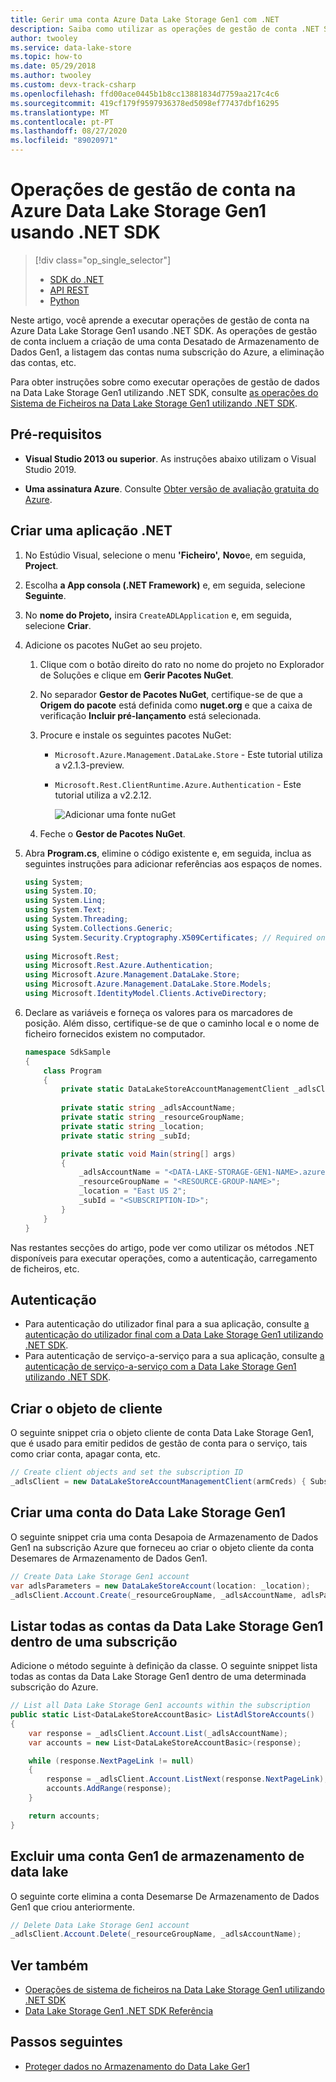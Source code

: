```yaml
---
title: Gerir uma conta Azure Data Lake Storage Gen1 com .NET
description: Saiba como utilizar as operações de gestão de conta .NET SDK para Azure Data Lake Storage Gen1.
author: twooley
ms.service: data-lake-store
ms.topic: how-to
ms.date: 05/29/2018
ms.author: twooley
ms.custom: devx-track-csharp
ms.openlocfilehash: ffd00ace0445b1b8cc13881834d7759aa217c4c6
ms.sourcegitcommit: 419cf179f9597936378ed5098ef77437dbf16295
ms.translationtype: MT
ms.contentlocale: pt-PT
ms.lasthandoff: 08/27/2020
ms.locfileid: "89020971"
---
```

# <a name="account-management-operations-on-azure-data-lake-storage-gen1-using-net-sdk"></a>Operações de gestão de conta na Azure Data Lake Storage Gen1 usando .NET SDK
> [!div class="op_single_selector"]
> * [SDK do .NET](data-lake-store-get-started-net-sdk.md)
> * [API REST](data-lake-store-get-started-rest-api.md)
> * [Python](data-lake-store-get-started-python.md)
>
>

Neste artigo, você aprende a executar operações de gestão de conta na Azure Data Lake Storage Gen1 usando .NET SDK. As operações de gestão de conta incluem a criação de uma conta Desatado de Armazenamento de Dados Gen1, a listagem das contas numa subscrição do Azure, a eliminação das contas, etc.

Para obter instruções sobre como executar operações de gestão de dados na Data Lake Storage Gen1 utilizando .NET SDK, consulte [as operações do Sistema de Ficheiros na Data Lake Storage Gen1 utilizando .NET SDK](data-lake-store-data-operations-net-sdk.md).

## <a name="prerequisites"></a>Pré-requisitos
* **Visual Studio 2013 ou superior**. As instruções abaixo utilizam o Visual Studio 2019.

* **Uma assinatura Azure**. Consulte [Obter versão de avaliação gratuita do Azure](https://azure.microsoft.com/pricing/free-trial/).

## <a name="create-a-net-application"></a>Criar uma aplicação .NET
1. No Estúdio Visual, selecione o menu **'Ficheiro',** **Novo**e, em seguida, **Project**.
2. Escolha **a App consola (.NET Framework)** e, em seguida, selecione **Seguinte**.
3. No **nome do Projeto,** insira `CreateADLApplication` e, em seguida, selecione **Criar**.

4. Adicione os pacotes NuGet ao seu projeto.

   1. Clique com o botão direito do rato no nome do projeto no Explorador de Soluções e clique em **Gerir Pacotes NuGet**.
   2. No separador **Gestor de Pacotes NuGet**, certifique-se de que a **Origem do pacote** está definida como **nuget.org** e que a caixa de verificação **Incluir pré-lançamento** está selecionada.
   3. Procure e instale os seguintes pacotes NuGet:

      * `Microsoft.Azure.Management.DataLake.Store` - Este tutorial utiliza a v2.1.3-preview.
      * `Microsoft.Rest.ClientRuntime.Azure.Authentication` - Este tutorial utiliza a v2.2.12.

        ![Adicionar uma fonte nuGet](./media/data-lake-store-get-started-net-sdk/data-lake-store-install-nuget-package.png "Criar uma nova conta Azure Data Lake")
   4. Feche o **Gestor de Pacotes NuGet**.
5. Abra **Program.cs**, elimine o código existente e, em seguida, inclua as seguintes instruções para adicionar referências aos espaços de nomes.

    ```csharp
    using System;
    using System.IO;
    using System.Linq;
    using System.Text;
    using System.Threading;
    using System.Collections.Generic;
    using System.Security.Cryptography.X509Certificates; // Required only if you are using an Azure AD application created with certificates
                
    using Microsoft.Rest;
    using Microsoft.Rest.Azure.Authentication;
    using Microsoft.Azure.Management.DataLake.Store;
    using Microsoft.Azure.Management.DataLake.Store.Models;
    using Microsoft.IdentityModel.Clients.ActiveDirectory;
    ```

6. Declare as variáveis e forneça os valores para os marcadores de posição. Além disso, certifique-se de que o caminho local e o nome de ficheiro fornecidos existem no computador.

    ```csharp
    namespace SdkSample
    {
        class Program
        {
            private static DataLakeStoreAccountManagementClient _adlsClient;
                
            private static string _adlsAccountName;
            private static string _resourceGroupName;
            private static string _location;
            private static string _subId;

            private static void Main(string[] args)
            {
                _adlsAccountName = "<DATA-LAKE-STORAGE-GEN1-NAME>.azuredatalakestore.net"; 
                _resourceGroupName = "<RESOURCE-GROUP-NAME>"; 
                _location = "East US 2";
                _subId = "<SUBSCRIPTION-ID>";                    
            }
        }
    }
    ```

Nas restantes secções do artigo, pode ver como utilizar os métodos .NET disponíveis para executar operações, como a autenticação, carregamento de ficheiros, etc.

## <a name="authentication"></a>Autenticação

* Para autenticação do utilizador final para a sua aplicação, consulte [a autenticação do utilizador final com a Data Lake Storage Gen1 utilizando .NET SDK](data-lake-store-end-user-authenticate-net-sdk.md).
* Para autenticação de serviço-a-serviço para a sua aplicação, consulte [a autenticação de serviço-a-serviço com a Data Lake Storage Gen1 utilizando .NET SDK](data-lake-store-service-to-service-authenticate-net-sdk.md).

## <a name="create-client-object"></a>Criar o objeto de cliente
O seguinte snippet cria o objeto cliente de conta Data Lake Storage Gen1, que é usado para emitir pedidos de gestão de conta para o serviço, tais como criar conta, apagar conta, etc.

```csharp
// Create client objects and set the subscription ID
_adlsClient = new DataLakeStoreAccountManagementClient(armCreds) { SubscriptionId = _subId };
```
    
## <a name="create-a-data-lake-storage-gen1-account"></a>Criar uma conta do Data Lake Storage Gen1
O seguinte snippet cria uma conta Desapoia de Armazenamento de Dados Gen1 na subscrição Azure que forneceu ao criar o objeto cliente da conta Desemares de Armazenamento de Dados Gen1.

```csharp
// Create Data Lake Storage Gen1 account
var adlsParameters = new DataLakeStoreAccount(location: _location);
_adlsClient.Account.Create(_resourceGroupName, _adlsAccountName, adlsParameters);
```

## <a name="list-all-data-lake-storage-gen1-accounts-within-a-subscription"></a>Listar todas as contas da Data Lake Storage Gen1 dentro de uma subscrição
Adicione o método seguinte à definição da classe. O seguinte snippet lista todas as contas da Data Lake Storage Gen1 dentro de uma determinada subscrição do Azure.

```csharp
// List all Data Lake Storage Gen1 accounts within the subscription
public static List<DataLakeStoreAccountBasic> ListAdlStoreAccounts()
{
    var response = _adlsClient.Account.List(_adlsAccountName);
    var accounts = new List<DataLakeStoreAccountBasic>(response);

    while (response.NextPageLink != null)
    {
        response = _adlsClient.Account.ListNext(response.NextPageLink);
        accounts.AddRange(response);
    }

    return accounts;
}
```

## <a name="delete-a-data-lake-storage-gen1-account"></a>Excluir uma conta Gen1 de armazenamento de data lake
O seguinte corte elimina a conta Desemarse De Armazenamento de Dados Gen1 que criou anteriormente.

```csharp
// Delete Data Lake Storage Gen1 account
_adlsClient.Account.Delete(_resourceGroupName, _adlsAccountName);
```

## <a name="see-also"></a>Ver também
* [Operações de sistema de ficheiros na Data Lake Storage Gen1 utilizando .NET SDK](data-lake-store-data-operations-net-sdk.md)
* [Data Lake Storage Gen1 .NET SDK Referência](https://docs.microsoft.com/dotnet/api/overview/azure/data-lake-store?view=azure-dotnet)

## <a name="next-steps"></a>Passos seguintes
* [Proteger dados no Armazenamento do Data Lake Ger1](data-lake-store-secure-data.md)
